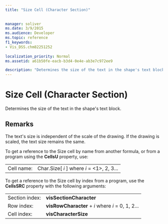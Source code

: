 ```yaml
---
title: "Size Cell (Character Section)"
 
 
manager: soliver
ms.date: 3/9/2015
ms.audience: Developer
ms.topic: reference
f1_keywords:
- Vis_DSS.chm82251252
 
localization_priority: Normal
ms.assetid: a61b50fe-eacb-b3d4-0e4e-ab3e7c972ee9

description: "Determines the size of the text in the shape's text block."
---
```


# Size Cell (Character Section)

Determines the size of the text in the shape's text block.
  
## Remarks

The text's size is independent of the scale of the drawing. If the drawing is scaled, the text size remains the same.
  
To get a reference to the Size cell by name from another formula, or from a program using the **CellsU** property, use: 
  
|||
|:-----|:-----|
| Cell name:  <br/> | Char.Size[  *i*  ]            where  *i*  = <1>, 2, 3...  <br/> |
   
To get a reference to the Size cell by index from a program, use the **CellsSRC** property with the following arguments: 
  
|||
|:-----|:-----|
| Section index:  <br/> |**visSectionCharacter** <br/> |
| Row index:  <br/> |**visRowCharacter** +  *i*            where  *i*  = 0, 1, 2...  <br/> |
| Cell index:  <br/> |**visCharacterSize** <br/> |
   

